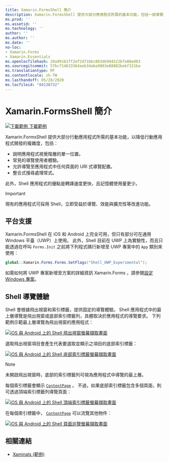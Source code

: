 ```yaml
---
title: Xamarin.FormsShell 簡介
description: Xamarin.FormsShell 提供大部分應用程式所需的基本功能，包括一般導覽使用者體驗、URI 型導覽配置，以及整合式搜尋處理常式。
ms.prod: ''
ms.assetid: ''
ms.technology: ''
author: ''
ms.author: ''
ms.date: ''
no-loc:
- Xamarin.Forms
- Xamarin.Essentials
ms.openlocfilehash: 29a99161ff2ef2d71b6c803db994522bfe80ed03
ms.sourcegitcommit: 57bc714633364aeb34aba9803e88802bebf321ba
ms.translationtype: MT
ms.contentlocale: zh-TW
ms.lasthandoff: 05/28/2020
ms.locfileid: "84138732"
---
```

# <a name="xamarinforms-shell-introduction"></a>Xamarin.FormsShell 簡介

[![下載範例 ](~/media/shared/download.png) 下載範例](https://docs.microsoft.com/samples/xamarin/xamarin-forms-samples/userinterface-xaminals/)

Xamarin.FormsShell 提供大部分行動應用程式所需的基本功能，以降低行動應用程式開發的複雜度，包括：

- 說明應用程式視覺階層的單一位置。
- 常見的導覽使用者體驗。
- 允許導覽至應用程式中任何頁面的 URI 式導覽配置。
- 整合式搜尋處理常式。

此外，Shell 應用程式的優點是轉譯速度更快，且記憶體使用量更少。

> [!IMPORTANT]
> 現有的應用程式可採用 Shell，立即受益於導覽、效能與擴充性等改進功能。

## <a name="platform-support"></a>平台支援

Xamarin.FormsShell 在 iOS 和 Android 上完全可用，但只有部分可在通用 Windows 平臺（UWP）上使用。 此外，Shell 目前在 UWP 上為實驗性，而且只能透過在呼叫 `Forms.Init` 之前將下列程式碼行新增至 UWP 專案中的 `App` 類別來使用：

```csharp
global::Xamarin.Forms.Forms.SetFlags("Shell_UWP_Experimental");
```

如需如何將 UWP 專案新增至方案的詳細資訊 Xamarin.Forms ，請參閱[設定 Windows 專案](~/xamarin-forms/platform/windows/installation/index.md)。

## <a name="shell-navigation-experience"></a>Shell 導覽體驗

Shell 會根據飛出視窗和索引標籤，提供固定的導覽體驗。 Shell 應用程式中的最上層導覽是飛出視窗或底部索引標籤列，具體取決於應用程式的導覽要求。 下列範例示範最上層導覽為飛出視窗的應用程式：

[![iOS 與 Android 上的 Shell 飛出視窗螢幕擷取畫面](introduction-images/flyout.png "Shell 飛出視窗")](introduction-images/flyout-large.png#lightbox "Shell 飛出視窗")

選取飛出視窗項目會產生代表要選取並顯示之項目的底部索引標籤：

[![iOS 與 Android 上的 Shell 底部索引標籤螢幕擷取畫面](introduction-images/monkeys.png "Shell 底部索引標籤")](introduction-images/monkeys-large.png#lightbox "Shell 底部索引標籤")

> [!NOTE]
> 未開啟飛出視窗時，底部的索引標籤列可視為應用程式中導覽的最上層。

每個索引標籤會顯示 [`ContentPage`](xref:Xamarin.Forms.ContentPage) 。 不過，如果底部索引標籤包含多個頁面，則可透過頂端索引標籤列導覽頁面：

[![iOS 與 Android 上的 Shell 頂端索引標籤螢幕擷取畫面](introduction-images/cats.png "Shell 頂端索引標籤")](introduction-images/cats-large.png#lightbox "Shell 頂端索引標籤")

在每個索引標籤中， [`ContentPage`](xref:Xamarin.Forms.ContentPage) 可以流覽其他物件：

[![iOS 與 Android 上的 Shell 頁面巡覽螢幕擷取畫面](introduction-images/cat-details.png "Shell 應用程式導覽")](introduction-images/cat-details-large.png#lightbox "Shell 應用程式導覽")

## <a name="related-links"></a>相關連結

- [Xaminals (範例)](https://docs.microsoft.com/samples/xamarin/xamarin-forms-samples/userinterface-xaminals/)
